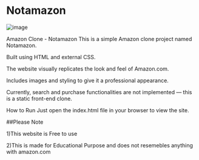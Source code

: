 # Notamazon
![image](https://github.com/user-attachments/assets/61468009-3074-4ff8-b7ba-6b265a579e22)



Amazon Clone - Notamazon
This is a simple Amazon clone project named Notamazon.

Built using HTML and external CSS.

The website visually replicates the look and feel of Amazon.com.

Includes images and styling to give it a professional appearance.

Currently, search and purchase functionalities are not implemented — this is a static front-end clone.

How to Run
Just open the index.html file in your browser to view the site.


##Please Note

1)This website is Free to use 

2)This is made for Educational Purpose and does not resemebles anything with amazon.com




